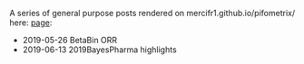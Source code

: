 A series of general purpose posts rendered on mercifr1.github.io/pifometrix/ here: [page](https://mercifr1.github.io/pifometrix/):
- 2019-05-26  BetaBin ORR
- 2019-06-13 2019BayesPharma highlights


